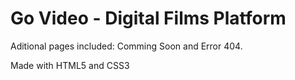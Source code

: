 # Go Video - Digital Films Platform

Aditional pages included: Comming Soon and Error 404.

Made with HTML5 and CSS3
